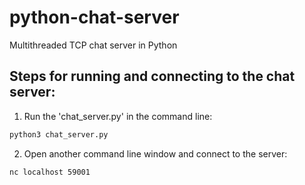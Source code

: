 # python-chat-server
Multithreaded TCP chat server in Python

## Steps for running and connecting to the chat server:

1. Run the 'chat_server.py' in the command line:

```bash
python3 chat_server.py
```

2. Open another command line window and connect to the server:

```bash
nc localhost 59001
```
